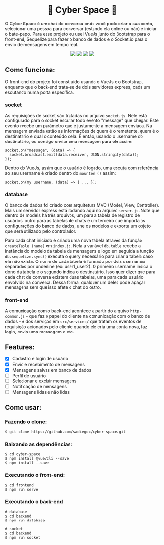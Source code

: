 <h1 align="center">🚀 Cyber Space 🚀</h1>

O Cyber Space é um chat de conversa onde você pode criar a sua conta, selecionar uma pessoa para conversar (estando ela online ou não) e iniciar o bate-papo. Para esse projeto eu usei VueJs junto do Bootstrap para o front-end, Sequelize para fazer o banco de dados e o Socket.io para o envio de mensagens em tempo real.

<p align="center">
  <img src="https://img.shields.io/badge/Vue%20js-35495E?style=for-the-badge&logo=vuedotjs&logoColor=4FC08D"/>
  <img src="https://img.shields.io/badge/Sequelize-52B0E7?style=for-the-badge&logo=Sequelize&logoColor=white"/>
  <img src="https://img.shields.io/badge/Socket.io-black?style=for-the-badge&logo=socket.io&badgeColor=010101"/>
  <img src="https://img.shields.io/badge/License-MIT-green?style=for-the-badge"/>
</p>

## Como funciona:
O front-end do projeto foi construído usando o VueJs e o Bootstrap, enquanto que o back-end trata-se de dois servidores express, cada um escutando numa porta específica.

### socket
As requisições de socket são tratadas no arquivo `socket.js`. Nele está configurado para o socket escutar todo evento "message" que chegar. Este evento recebe um parâmetro que é justamente a mensagem enviada. Na mensagem enviada estão as informações de quem é o remetente, quem é o destinatário e qual o conteúdo dela. E então, usando o username do destinatário, eu consigo enviar uma mensagem para ele assim:

```
socket.on("message", (data) => {
  socket.broadcast.emit(data.receiver, JSON.stringify(data));
});
```
Dentro do VueJs, assim que o usuário é logado, uma escuta com referência ao seu username é criado dentro do `mounted ()` assim:
```
socket.on(my username, (data) => { ... });
```

### database
O banco de dados foi criado com arquitetura MVC (Model, View, Controller). Mais um servidor express está rodando aqui no arquivo `server.js`. Note que dentro de models há três arquivos, um para a tabela de registro de usuários, outro para as tabelas de chats e um terceiro que importa as configurações do banco de dados, une os modelos e exporta um objeto que será utilizado pelo controlador.

Para cada chat iniciado é criado uma nova tabela através da função `createTable (name)` em `index.js`. Nela a variável `db.table` recebe a instância do modelo da tabela de mensagens e logo em seguida a função `db.sequelize.sync()` executa o query necessário para criar a tabela caso ela não exista. O nome de cada tabela é formado por dois usernames separados por underline (ex: user1_user2). O primeiro username indica o dono da tabela e o segundo indica o destinatário. Isso quer dizer que para cada chat de conversa existem duas tabelas, uma para cada usuário envolvido na conversa. Dessa forma, qualquer um deles pode apagar mensagens sem que isso afete o chat do outro.

### front-end
A comunicação com o back-end acontece a partir do arquivo `http-common.js` - que faz o papel do cliente na comunicação com o banco de dados - e dos serviços em `src/services/` que tratam os eventos de requisição acionados pelo cliente quando ele cria uma conta nova, faz login, envia uma mensagem e etc.

## Features:
- [x] Cadastro e login de usuário
- [x] Envio e recebimento de mensagens
- [x] Mensagens salvas em banco de dados
- [ ] Perfil de usuário
- [ ] Selecionar e excluir mensagens
- [ ] Notificação de mensagens
- [ ] Mensagens lidas e não lidas

## Como usar:
### Fazendo o clone:
```
$ git clone https://github.com/sadiegoc/cyber-space.git
```

### Baixando as dependências:
```
$ cd cyber-space
$ npm install @vue/cli --save
$ npm install --save
```

### Executando o front-end:
```
$ cd frontend
$ npm run serve
```

### Executando o back-end
```
# database
$ cd backend
$ npm run database

# socket
$ cd backend
$ npm run socket
```
